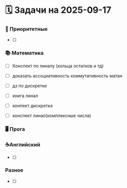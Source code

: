 # 🗓️ Задачи на 2025-09-17

### 🚀 Приоритетные
- [ ] 

### 📚 Математика
- [ ] Конспект по линалу (кольца остатков и тд)
- [ ] доказать ассоциативность коммутативность матан
- [ ] дз по дискретке
- [ ] книга линал
- [ ] конпект дискретка
- [ ] конспект линал(комплексные числа)


### 🖥️ Прога


### ☕️Английский
- [ ] 
 
###  Разное
- [ ] 